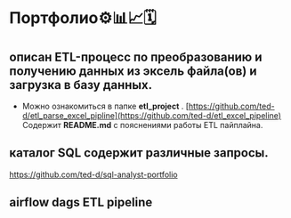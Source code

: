 # Портфолио⚙️📊📈🗓️
## описан ETL-процесс по преобразованию и получению данных из эксель файла(ов) и загрузка в базу данных.
* Можно ознакомиться в папке **etl_project** .
[https://github.com/ted-d/etl_parse_excel_pipline](https://github.com/ted-d/etl_excel_pipeline) <br>
Содержит **README.md** с пояснениями работы ETL пайплайна.
## каталог **SQL** содержит различные запросы. 
https://github.com/ted-d/sql-analyst-portfolio
## airflow dags ETL pipeline
